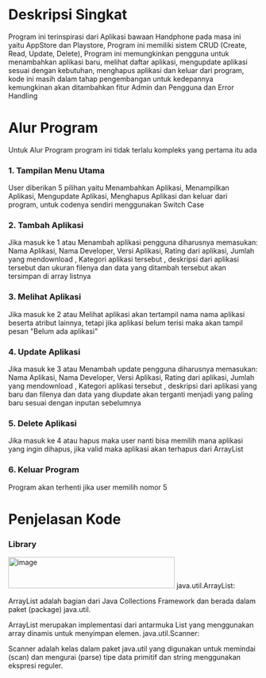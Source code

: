 # Deskripsi Singkat
Program ini terinspirasi dari Aplikasi bawaan Handphone pada masa ini yaitu AppStore dan Playstore, Program ini memiliki sistem CRUD (Create, Read, Update, Delete), Program ini memungkinkan pengguna untuk menambahkan aplikasi baru, melihat daftar aplikasi, mengupdate aplikasi sesuai dengan kebutuhan, menghapus aplikasi dan keluar dari program, kode ini masih dalam tahap pengembangan untuk kedepannya kemungkinan akan ditambahkan fitur Admin dan Pengguna dan Error Handling
# Alur Program 
Untuk Alur Program program ini tidak terlalu kompleks yang pertama itu ada 
### 1. Tampilan Menu Utama
User diberikan 5 pilihan yaitu Menambahkan Aplikasi, Menampilkan Aplikasi, Mengupdate Aplikasi, Menghapus Aplikasi dan keluar dari program, untuk codenya sendiri menggunakan Switch Case 
### 2. Tambah Aplikasi
Jika masuk ke 1 atau Menambah aplikasi pengguna diharusnya memasukan: Nama Aplikasi, Nama Developer, Versi Aplikasi, Rating dari aplikasi, Jumlah yang mendownload , Kategori aplikasi tersebut , deskripsi dari aplikasi tersebut dan ukuran filenya dan data yang ditambah tersebut akan tersimpan di array listnya
### 3. Melihat Aplikasi
Jika masuk ke 2 atau Melihat aplikasi akan tertampil nama nama aplikasi beserta atribut lainnya, tetapi jika aplikasi belum terisi maka akan tampil pesan "Belum ada aplikasi"
### 4. Update Aplikasi
Jika masuk ke 3 atau Menambah update pengguna diharusnya memasukan: Nama Aplikasi, Nama Developer, Versi Aplikasi, Rating dari aplikasi, Jumlah yang mendownload , Kategori aplikasi tersebut , deskripsi dari aplikasi yang baru dan filenya dan data yang diupdate  akan terganti menjadi yang paling baru sesuai dengan inputan sebelumnya
### 5. Delete Aplikasi 
Jika masuk ke 4 atau hapus maka user nanti bisa memilih mana aplikasi yang ingin dihapus, jika valid maka aplikasi akan terhapus dari ArrayList
### 6. Keluar Program
Program akan terhenti jika user memilih nomor 5
# Penjelasan Kode
### Library
<img width="335" height="63" alt="image" src="https://github.com/user-attachments/assets/49af5570-5198-496b-8542-35974ecbff6e" />
java.util.ArrayList:

ArrayList adalah bagian dari Java Collections Framework dan berada dalam paket (package) java.util.

ArrayList merupakan implementasi dari antarmuka List yang menggunakan array dinamis untuk menyimpan elemen.
java.util.Scanner:

Scanner adalah kelas dalam paket java.util yang digunakan untuk memindai (scan) dan mengurai (parse) tipe data primitif dan string menggunakan ekspresi reguler.

